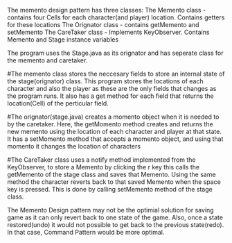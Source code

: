 The memento design pattern has three classes: 
The Memento class - contains four Cells for each character(and player) location. Contains getters for these locations
The Orignator class - contains getMemento and setMemento
The CareTaker class - Implements KeyObserver. Contains Memento and Stage instance variables

The program uses the Stage.java as its orignator and has seperate class for the memento and caretaker. 

#The memento class stores the neccesary fields to store an internal state of the stage(orignator) class. This program stores 
the locations of each character and also the player as these are the only fields that changes as the program runs.
It also has a get method for each field that returns the location(Cell) of the perticular field. 

#The orignator(stage.java) creates a momento object when it is needed to by the caretaker. Here, the getMomento method creates and returns
the new memento using the location of each character and player at that state.
It has a setMomento method that accepts a momento object, and using that momento it changes the location of characters

#The CareTaker class uses a notify method implemented from the KeyObserver, to store a Memento by clicking the r key
 this calls the getMemento of the stage class and saves that Memento.
Using the same method the character reverts back to that saved Memento when the space key is pressed. This is done by calling
setMemento method of the stage class. 

The Memento Design pattern may not be the optimial solution for saving game as it can only revert back to one state of the game.
Also, once a state restored(undo) it would not possible to get back to the previous state(redo). In that case, Command Pattern would be
more optimal.